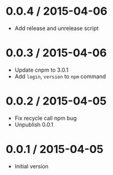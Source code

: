 
0.0.4 / 2015-04-06
==================

  * Add release and unrelease script


0.0.3 / 2015-04-06
==================

  * Update cnpm to 3.0.1
  * Add `login`, `version` to `npm` command


0.0.2 / 2015-04-05
==================

  * Fix recycle call npm bug
  * Unpublish 0.0.1

0.0.1 / 2015-04-05
==================

  *  Initial version

